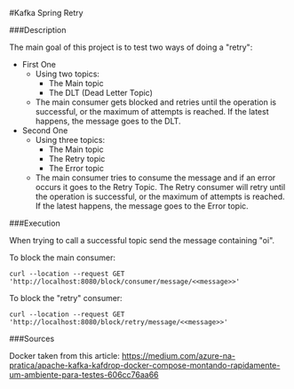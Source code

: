 #Kafka Spring Retry

###Description

The main goal of this project is to test two ways of doing a "retry":
  
- First One  
    - Using two topics:
        - The Main topic
        - The DLT (Dead Letter Topic)
    - The main consumer gets blocked and retries until the operation is successful, or the maximum of attempts is
     reached. If the latest happens, the message goes to the DLT.
- Second One
    - Using three topics:
        - The Main topic
        - The Retry topic
        - The Error topic
    - The main consumer tries to consume the message and if an error occurs it goes to the Retry Topic. The Retry
     consumer will retry until the operation is successful, or the maximum of attempts is reached. If the latest
      happens, the message goes to the Error topic.
  

###Execution 

When trying to call a successful topic send the message containing "oi".

To block the main consumer:

```console
curl --location --request GET 'http://localhost:8080/block/consumer/message/<<message>>'
```

To block the "retry" consumer:

```console
curl --location --request GET 'http://localhost:8080/block/retry/message/<<message>>'
```

###Sources

Docker taken from this article: https://medium.com/azure-na-pratica/apache-kafka-kafdrop-docker-compose-montando-rapidamente-um-ambiente-para-testes-606cc76aa66
                                